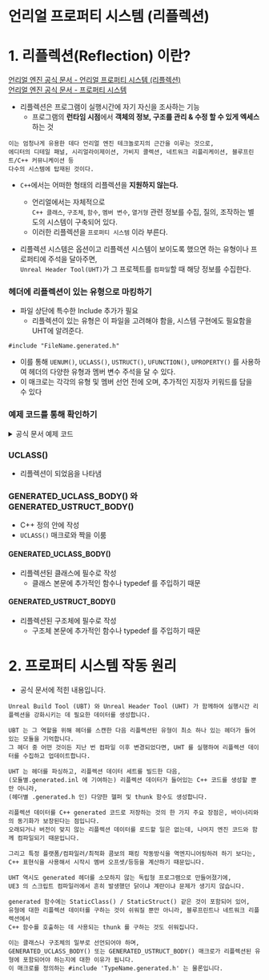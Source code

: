 언리얼 프로퍼티 시스템 (리플렉션)
===

# 1. 리플렉션(Reflection) 이란?
[언리얼 엔진 공식 문서 - 언리얼 프로퍼티 시스템 (리플렉션)](https://www.unrealengine.com/ko/blog/unreal-property-system-reflection)  
[언리얼 엔진 공식 문서 - 프로퍼티 시스템](https://docs.unrealengine.com/4.27/ko/ProgrammingAndScripting/GameplayArchitecture/Properties/)  

- 리플렉션은 프로그램이 실행시간에 자기 자신을 조사하는 기능
  - 프로그램의 **런타임 시점**에서 **객체의 정보, 구조를 관리 & 수정 할 수 있게 엑세스** 하는 것
```
이는 엄청나게 유용한 데다 언리얼 엔진 테크놀로지의 근간을 이루는 것으로,
에디터의 디테일 패널, 시리얼라이제이션, 가비지 콜렉션, 네트워크 리플리케이션, 블루프린트/C++ 커뮤니케이션 등 
다수의 시스템에 탑재된 것이다.
```
- `C++`에서는 어떠한 형태의 리플렉션을 **지원하지 않는다.**
  - 언리얼에서는 자체적으로  
`C++ 클래스`, `구조체`, `함수`, `멤버 변수`, `열거형` 관련 정보를 수집, 질의, 조작하는 별도의 시스템이 구축되어 있다.
  - 이러한 리플렉션을 `프로퍼티 시스템` 이라 부른다.

- 리플렉션 시스템은 옵션이고 리플렉션 시스템이 보이도록 했으면 하는 유형이나 프로퍼티에 주석을 달아주면,  
`Unreal Header Tool(UHT)`가 그 프로젝트를 `컴파일`할 때 해당 정보를 수집한다.


### 헤더에 리플렉션이 있는 유형으로 마킹하기
- 파일 상단에 특수한 Include 추가가 필요
  - 리플렉션이 있는 유형은 이 파일을 고려해야 함을, 시스템 구현에도 필요함을 UHT에 알려준다.
```
#include "FileName.generated.h"
```
- 이를 통해 `UENUM()`, `UCLASS()`, `USTRUCT()`, `UFUNCTION()`, `UPROPERTY()` 를 사용하여 헤더의 다양한 유형과 멤버 변수 주석을 달 수 있다.
- 이 매크로는 각각의 유형 및 멤버 선언 전에 오며, 추가적인 지정자 키워드를 담을 수 있다


### 예제 코드를 통해 확인하기

<details>
  <summary> 공식 문서 예제 코드 </summary>
  
```
//////////////////////////////////////////////////////////////////////////

// Base class for mobile units (soldiers)

#include "StrategyTypes.h"

#include "StrategyChar.generated.h"

 

UCLASS(Abstract)

class AStrategyChar : public ACharacter, public IStrategyTeamInterface

{

GENERATED_UCLASS_BODY()

 

/** How many resources this pawn is worth when it dies. */

UPROPERTY(EditAnywhere, Category=Pawn)

int32 ResourcesToGather;

 

/** set attachment for weapon slot */

UFUNCTION(BlueprintCallable, Category=Attachment)

void SetWeaponAttachment(class UStrategyAttachment* Weapon);

 

UFUNCTION(BlueprintCallable, Category=Attachment)

bool IsWeaponAttached();

 

protected:

/** melee anim */

UPROPERTY(EditDefaultsOnly, Category=Pawn)

UAnimMontage* MeleeAnim;

 

/** Armor attachment slot */

UPROPERTY()

UStrategyAttachment* ArmorSlot;

 

/** team number */

uint8 MyTeamNum;

[이하 코드 생략]

};
```
</details>


### UCLASS()
- 리플렉션이 되었음을 나타냄

### GENERATED_UCLASS_BODY() 와 GENERATED_USTRUCT_BODY()
- C++ 정의 안에 작성
- `UCLASS()` 매크로와 짝을 이룸

#### GENERATED_UCLASS_BODY()
- 리플렉션된 클래스에 필수로 작성
  - 클래스 본문에 추가적인 함수나 typedef 를 주입하기 때문
#### GENERATED_USTRUCT_BODY()
- 리플렉션된 구조체에 필수로 작성
  - 구조체 본문에 추가적인 함수나 typedef 를 주입하기 때문



# 2. 프로퍼티 시스템 작동 원리
- 공식 문서에 적힌 내용입니다.
```
Unreal Build Tool (UBT) 와 Unreal Header Tool (UHT) 가 함께하여 실행시간 리플렉션을 강화시키는 데 필요한 데이터를 생성합니다. 

UBT 는 그 역할을 위해 헤더를 스캔한 다음 리플렉션된 유형이 최소 하나 있는 헤더가 들어있는 모듈을 기억합니다. 
그 헤더 중 어떤 것이든 지난 번 컴파일 이후 변경되었다면, UHT 를 실행하여 리플렉션 데이터를 수집하고 업데이트합니다. 

UHT 는 헤더를 파싱하고, 리플렉션 데이터 세트를 빌드한 다음, 
(모듈별.generated.inl 에 기여하는) 리플렉션 데이터가 들어있는 C++ 코드를 생성할 뿐만 아니라, 
(헤더별 .generated.h 인) 다양한 헬퍼 및 thunk 함수도 생성합니다.

리플렉션 데이터를 C++ generated 코드로 저장하는 것의 한 가지 주요 장점은, 바이너리와의 동기화가 보장된다는 점입니다. 
오래되거나 버전이 맞지 않는 리플렉션 데이터를 로드할 일은 없는데, 나머지 엔진 코드와 함께 컴파일되기 때문입니다. 

그리고 특정 플랫폼/컴파일러/최적화 콤보의 패킹 작동방식을 역엔지니어링하려 하기 보다는, 
C++ 표현식을 사용해서 시작시 멤버 오프셋/등등을 계산하기 때문입니다. 

UHT 역시도 generated 헤더를 소모하지 않는 독립형 프로그램으로 만들어졌기에, 
UE3 의 스크립트 컴파일러에서 흔히 발생했던 닭이냐 계란이냐 문제가 생기지 않습니다.

generated 함수에는 StaticClass() / StaticStruct() 같은 것이 포함되어 있어, 
유형에 대한 리플렉션 데이터를 구하는 것이 쉬워질 뿐만 아니라, 블루프린트나 네트워크 리플렉션에서
C++ 함수를 호출하는 데 사용되는 thunk 를 구하는 것도 쉬워집니다. 

이는 클래스나 구조체의 일부로 선언되어야 하며, 
GENERATED_UCLASS_BODY() 또는 GENERATED_USTRUCT_BODY() 매크로가 리플렉션된 유형에 포함되어야 하는지에 대한 이유가 됩니다. 
이 매크로를 정의하는 #include 'TypeName.generated.h' 는 물론입니다.
```
